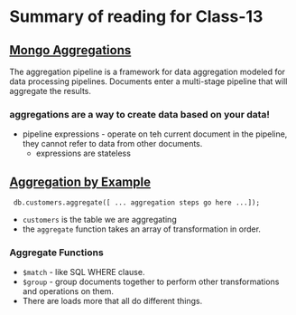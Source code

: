 # Summary of reading for Class-13

## [Mongo Aggregations](https://docs.mongodb.com/manual/core/aggregation-pipeline/)
The aggregation pipeline is a framework for data aggregation modeled for data processing pipelines. Documents enter a multi-stage pipeline that will aggregate the results.

### aggregations are a way to create data based on your data!

* pipeline expressions - operate on teh current document in the pipeline, they cannot refer to data from other documents.
  *  expressions are stateless

## [Aggregation by Example](https://www.compose.com/articles/aggregations-in-mongodb-by-example/)

` db.customers.aggregate([ ... aggregation steps go here ...]);`
* `customers` is the table we are aggregating
* the `aggregate` function takes an array of transformation in order.

### Aggregate Functions
* `$match` - like SQL WHERE clause.
* `$group` - group documents together to perform other transformations and operations on them.
* There are loads more that all do different things.